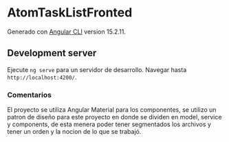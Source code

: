 # AtomTaskListFronted

Generado con [Angular CLI](https://github.com/angular/angular-cli) version 15.2.11.

## Development server

Ejecute `ng serve` para un servidor de desarrollo. Navegar hasta `http://localhost:4200/`.

### Comentarios
El proyecto se utiliza Angular Material para los componentes, se utilizo un patron de diseño para este proyecto en donde se dividen en model, service y components, de esta menera poder tener segmentados los archivos y tener un orden y la nocion de lo que se trabajó.